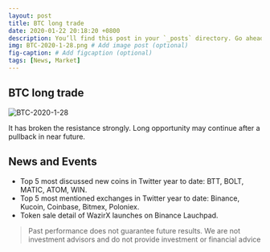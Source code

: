 ```yaml
---
layout: post
title: BTC long trade
date: 2020-01-22 20:18:20 +0800
description: You’ll find this post in your `_posts` directory. Go ahead and edit it and re-build the site to see your changes. # Add post description (optional)
img: BTC-2020-1-28.png # Add image post (optional)
fig-caption: # Add figcaption (optional)
tags: [News, Market]
---
```


## BTC long trade

![BTC-2020-1-28]({{site.baseurl}}/assets/img/BTC-2020-1-28.png)

It has broken the resistance strongly. Long opportunity may continue after a pullback in near future.

## News and Events

* Top 5 most discussed new coins in Twitter year to date: BTT, BOLT, MATIC, ATOM, WIN.
* Top 5 most mentioned exchanges in Twitter year to date: Binance, Kucoin, Coinbase, Bitmex, Poloniex.
* Token sale detail of WazirX launches on Binance Lauchpad.
>Past performance does not guarantee future results. We are not investment advisors and do not provide investment or financial advice
